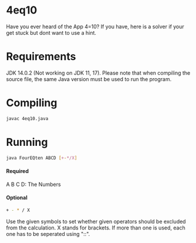 # 4eq10
Have you ever heard of the App 4=10? If you have, here is a solver if your get stuck but dont want to use a hint.

# Requirements
JDK 14.0.2 (Not working on JDK 11, 17).
Please note that when compiling the source file, the same Java version must be used to run the program.

# Compiling 

```sh
javac 4eq10.java
```

# Running

```sh
java FourEQten ABCD [+-*/X]
```

#### Required

A B C D: The Numbers

#### Optional

```sh
+ - * / X
```

Use the given symbols to set whether given operators should be excluded from the calculation.
X stands for brackets. If more than one is used, each one has to be seperated using "::".
